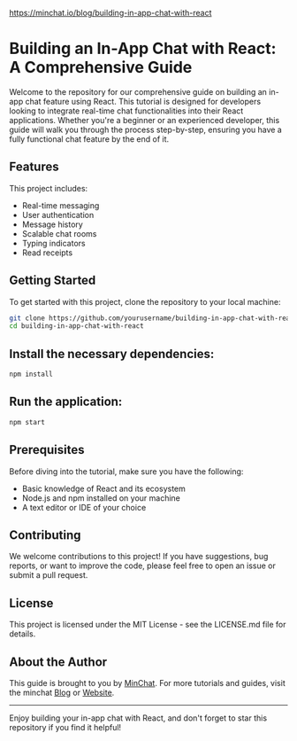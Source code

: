 https://minchat.io/blog/building-in-app-chat-with-react

# Building an In-App Chat with React: A Comprehensive Guide

Welcome to the repository for our comprehensive guide on building an in-app chat feature using React. This tutorial is designed for developers looking to integrate real-time chat functionalities into their React applications. Whether you're a beginner or an experienced developer, this guide will walk you through the process step-by-step, ensuring you have a fully functional chat feature by the end of it.

## Features

This project includes:

- Real-time messaging
- User authentication
- Message history
- Scalable chat rooms
- Typing indicators
- Read receipts

## Getting Started

To get started with this project, clone the repository to your local machine:

```bash
git clone https://github.com/yourusername/building-in-app-chat-with-react.git
cd building-in-app-chat-with-react
```

## Install the necessary dependencies:

```bash
npm install
```

## Run the application:

```bash
npm start
```

## Prerequisites
Before diving into the tutorial, make sure you have the following:

- Basic knowledge of React and its ecosystem
- Node.js and npm installed on your machine
- A text editor or IDE of your choice

## Contributing
We welcome contributions to this project! If you have suggestions, bug reports, or want to improve the code, please feel free to open an issue or submit a pull request.

## License
This project is licensed under the MIT License - see the LICENSE.md file for details.

## About the Author
This guide is brought to you by [MinChat](https://minchat.io). For more tutorials and guides, visit the minchat [Blog](https://minchat.io/blog) or [Website](https://minchat.io).


--- 

Enjoy building your in-app chat with React, and don't forget to star this repository if you find it helpful!

